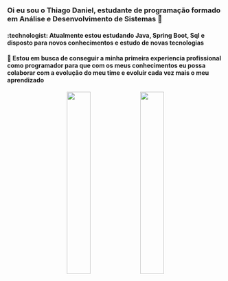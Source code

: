 <h3> Oi eu sou o Thiago Daniel, estudante de programação formado em Análise e Desenvolvimento de Sistemas 👋 </h3>
<h4> :technologist: Atualmente estou estudando Java, Spring Boot, Sql e disposto para novos conhecimentos e estudo de novas tecnologias </h4>
<h4> 🌱 Estou em busca de conseguir a minha primeira experiencia profissional como programador para 
  que com os meus conhecimentos eu possa colaborar com a evolução do meu time e evoluir cada vez mais o meu aprendizado </h4>


</div>

  <div align="center" width="100%">
    <img width="33%" src="https://github-readme-stats.vercel.app/api?username=thiagoDaniel&show_icons=true&theme=transparent">
    <img width="33%" src="https://github-readme-stats.vercel.app/api/top-langs/?username=thiagoDaniel&layout=compact">

</div>

